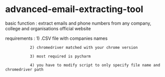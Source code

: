 # advanced-email-extracting-tool

basic function : extract emails and phone numbers from any company, college and organisations official website

requirements : 1) .CSV file with companies names

               2) chromedriver matched with your chrome version
               
               3) most required is pycharm
               
               4) you have to modify script to only specify file name and chromedriver path
